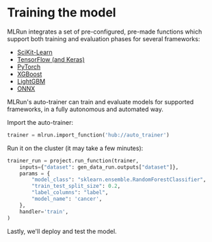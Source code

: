 # Training the model

MLRun integrates a set of pre-configured, pre-made functions which support both training and evaluation phases for several frameworks:

- [SciKit-Learn](https://docs.mlrun.org/en/latest/api/mlrun.frameworks/mlrun.frameworks.sklearn.html)
- [TensorFlow (and Keras)](https://docs.mlrun.org/en/latest/api/mlrun.frameworks/mlrun.frameworks.tf_keras.html)
- [PyTorch](https://docs.mlrun.org/en/latest/api/mlrun.frameworks/mlrun.frameworks.pytorch.html)
- [XGBoost](https://docs.mlrun.org/en/latest/api/mlrun.frameworks/mlrun.frameworks.xgboost.html)
- [LightGBM](https://docs.mlrun.org/en/latest/api/mlrun.frameworks/mlrun.frameworks.lgbm.html)
- [ONNX](https://docs.mlrun.org/en/latest/api/mlrun.frameworks/mlrun.frameworks.onnx.html)

MLRun's auto-trainer can train and evaluate models for supported frameworks, in a fully autonomous and automated way.

Import the auto-trainer:
``` python
trainer = mlrun.import_function('hub://auto_trainer')
```

Run it on the cluster (it may take a few minutes):
``` python
trainer_run = project.run_function(trainer,
    inputs={"dataset": gen_data_run.outputs["dataset"]},
    params = {
        "model_class": "sklearn.ensemble.RandomForestClassifier",
        "train_test_split_size": 0.2,
        "label_columns": "label",
        "model_name": 'cancer',
    }, 
    handler='train',
)
```

Lastly, we'll deploy and test the model.
